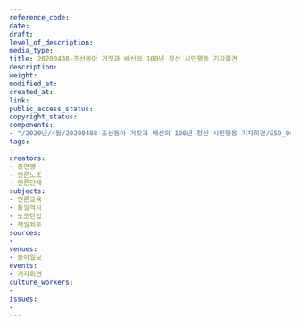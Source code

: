 ```yaml
---
reference_code: 
date: 
draft: 
level_of_description: 
media_type: 
title: 20200408-조선동아 거짓과 배신의 100년 청산 시민행동 기자회견
description: 
weight: 
modified_at: 
created_at: 
link: 
public_access_status: 
copyright_status: 
components:
- "/2020년/4월/20200408-조선동아 거짓과 배신의 100년 청산 시민행동 기자회견/E5D_0072.jpg"
tags:
- 
creators:
- 총연맹
- 언론노조
- 언론단체
subjects:
- 언론교육
- 통일역사
- 노조탄압
- 재벌외투
sources:
- 
venues:
- 동아일보
events:
- 기자회견
culture_workers:
- 
issues:
- 
---
```


